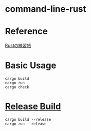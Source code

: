 # command-line-rust

# Reference
[Rustの練習帳](https://www.oreilly.co.jp/books/9784814400584/)

# Basic Usage
```
cargo build
cargo run
cargo check
```


# [Release Build](https://doc.rust-jp.rs/book-ja/ch01-03-hello-cargo.html#%E3%83%AA%E3%83%AA%E3%83%BC%E3%82%B9%E3%81%AB%E5%90%91%E3%81%91%E3%81%9F%E3%83%93%E3%83%AB%E3%83%89)

```
cargo build --release
cargo run --release
```